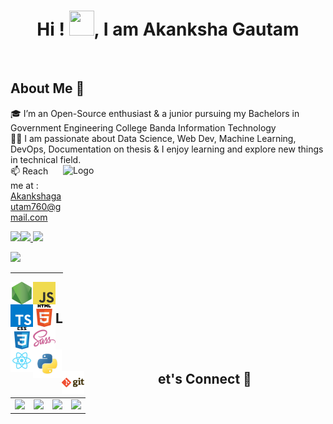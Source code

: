 <h1 align='center'> Hi ! <img src="https://github.com/TheDudeThatCode/TheDudeThatCode/blob/master/Assets/Hi.gif"  width="40" height="40">, I am Akanksha Gautam </h1>
<br />

## About Me 🚀

🎓 I’m an Open-Source enthusiast & a junior pursuing my Bachelors in Government Engineering College Banda Information Technology </br>
👨‍💻 I am passionate about Data Science, Web Dev, Machine Learning, DevOps, Documentation on thesis & I enjoy learning and explore new things in technical field. </br>
 <img src="https://cdn.dribbble.com/users/1519660/screenshots/4536550/girl-_-laptop.gif" align="right" alt="Logo" width="420" height="330">
 📫 Reach me at : Akankshagautam760@gmail.com
 
<a href="https://github.com/Akanksha-codes">
    <img align="left" src="https://github-readme-stats.vercel.app/api/top-langs/?username=Akanksha-codes&title_color=002573&text_color=002573" />
  </a>
  <a href="https://github.com/Akanksha-codes">
    <img src="https://github-readme-stats.vercel.app/api?username=Akanksha-codes&title_color=002573&show_icons=true&3&icon_color=28057D" />
  </a>
  <a href="https://Akanksha-codes/github-profile-views-counter">
    <img src="https://komarev.com/ghpvc/?username=Akanksha-codes">
</a>

[Ÿ HŸPE]: https://yhype.me
[GitHub Profile Views Counter]: https://github.com/Akanksha-codes
![]((https://hit.yhype.me/github/profile?user_id=68818469))
  <hr>
  <img align="left" alt="Node.js" width="36px" src="https://raw.githubusercontent.com/github/explore/80688e429a7d4ef2fca1e82350fe8e3517d3494d/topics/nodejs/nodejs.png" />
  <img align="left" alt="JS" width="36px" src="https://raw.githubusercontent.com/github/explore/80688e429a7d4ef2fca1e82350fe8e3517d3494d/topics/javascript/javascript.png"/>
  <img align="left" alt="TS" width="36px" src="https://raw.githubusercontent.com/github/explore/80688e429a7d4ef2fca1e82350fe8e3517d3494d/topics/typescript/typescript.png"/>
  <img align="left" alt="HTML5" width="36px" src="https://raw.githubusercontent.com/github/explore/80688e429a7d4ef2fca1e82350fe8e3517d3494d/topics/html/html.png" />
  <img align="left" alt="CSS3" width="36px" src="https://raw.githubusercontent.com/github/explore/80688e429a7d4ef2fca1e82350fe8e3517d3494d/topics/css/css.png" />
  <img align="left" alt="Sass" width="36px" src="https://raw.githubusercontent.com/github/explore/80688e429a7d4ef2fca1e82350fe8e3517d3494d/topics/sass/sass.png" />
  <img align="left" alt="React" width="36px" src="https://raw.githubusercontent.com/github/explore/80688e429a7d4ef2fca1e82350fe8e3517d3494d/topics/react/react.png" />
  <img align="left" alt="Python" width="46px" src="https://raw.githubusercontent.com/github/explore/80688e429a7d4ef2fca1e82350fe8e3517d3494d/topics/python/python.png" />
  <img align="left" alt="Git" width="36px" src="https://raw.githubusercontent.com/github/explore/80688e429a7d4ef2fca1e82350fe8e3517d3494d/topics/git/git.png" />
 
 

  <br>
  <h2 align='center'>Let's Connect 🤝 </h2>
  
  <table align="center"><tr><td align="center">
  <a href="https://www.linkedin.com/in/akanksha-gautam-34773a192/">
  <img  width="24px" src="https://cdn.jsdelivr.net/npm/simple-icons@v3/icons/linkedin.svg"  />
</a></td>
 <td>
<a href="https://twitter.com/Akanksh61960794">
  <img  width="26px" src="https://cdn.jsdelivr.net/npm/simple-icons@v3/icons/twitter.svg" />
</a></td>
 <td>
<a href="akankshagautam760@gmail.com">
  <img  width="26px" src="https://cdn.jsdelivr.net/npm/simple-icons@v3/icons/gmail.svg" />
 </a></td>
 <td>
<a href="https://medium.com/@1773413003">
   <img  width="26px" src="https://cdn.jsdelivr.net/npm/simple-icons@v3/icons/medium.svg" />
</a></td>
 </tr>
</table>

